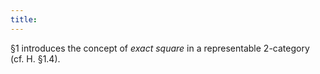 ```yaml
---
title:
---
```



§1 introduces the concept of *exact square* in a representable 2-category (cf. H. §1.4).
